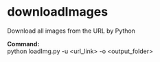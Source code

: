 # downloadImages
Download all images from the URL by Python

<b>Command:</b><br>
python loadImg.py -u <url_link> -o <output_folder>
